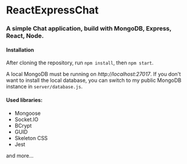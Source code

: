 # ReactExpressChat

### A simple Chat application, build with MongoDB, Express, React, Node.

#### Installation
After cloning the repository, run `npm install`, then `npm start`.

A local MongoDB must be running on <i>http://localhost:27017</i>.
If you don't want to install the local database, you can switch to my public MongoDB instance in `server/database.js`.

#### Used libraries:
- Mongoose
- Socket.IO
- BCrypt
- GUID
- Skeleton CSS
- Jest

and more...

